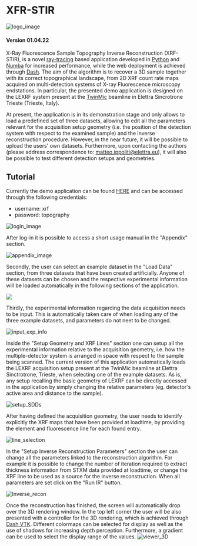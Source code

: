 # XFR-STIR
![logo_image](https://github.com/ElettraSciComp/xrfstir/blob/main/images/logo_web_app.png)
#### Version 01.04.22
X-Ray Fluorescence Sample Topography Inverse Reconstruction (XRF-STIR), is a novel [ray-tracing](https://en.wikipedia.org/wiki/Ray_tracing_(graphics)) based application developed in [Python](https://www.python.org/) and [Numba](https://numba.pydata.org/) for increased performance, while the web deployment is achieved through [Dash](https://plotly.com/dash/). The aim of the algorithm is to recover a 3D sample together with its correct topographical landscape, from 2D XRF count rate maps acquired on multi-detection systems of X-ray Fluorescence microscopy endstations. In particular, the presented demo application is designed on the LEXRF system present at the [TwinMic](https://www.elettra.trieste.it/elettra-beamlines/twinmic.html) beamline in Elettra Sincrotrone Trieste (Trieste, Italy). 

At present, the application is in its demonstration stage and only allows to load a predefined set of three datasets, allowing to edit all the parameters relevant for the acquisition setup geometry (i.e. the position of the detection system with respect to the examined sample) and the inverse reconstruction procedure. However, in the near future, it will be possible to upload the users' own datasets. Furthermore, upon contacting the authors (please address correspondence to: matteo.ippoliti@elettra.eu), it will also be possible to test different detection setups and geometries.
 
## Tutorial
Currently the demo application can be found [HERE](https://open-data.elettra.eu/scicomp/xrf-stir/) and can be accessed through the following credentials:
 * username: xrf
 * password: topography 

![login_image](https://github.com/ElettraSciComp/xrfstir/blob/main/images/login.png)


After log-in it is possible to access a short usage manual in the "Appendix" section. 

![appendix_image](https://github.com/ElettraSciComp/xrfstir/blob/main/images/appendix.png)


Secondly, the user can select an example dataset in the "Load Data" section, from three datasets that have been created artificially. Anyone of these datasets can be chosen and the respective experimental information will be loaded automatically in the following sections of the application. 

![](https://github.com/ElettraSciComp/xrfstir/blob/main/images/load_data.png)
 
 
Thirdly, the experimental information regarding the data acquisition needs to be input. This is automatically taken care of when loading any of the three example datasets, and parameters do not neet to be changed.

![input_exp_info](https://github.com/ElettraSciComp/xrfstir/blob/main/images/Input_info.png)


Inside the "Setup Geometry and XRF Lines" section one can setup all the experimental information relative to the acquisition geometry, i.e. how the multiple-detector system is arranged in space with respect to the sample being scanned. The current version of this application automatically loads the LEXRF acquisition setup present at the TwinMic beamline at Elettra Sinctrotrone, Trieste, when selecting one of the example datasets. As is, any setup recalling the basic geometry of LEXRF can be directly accessed in the application by simply changing the relative parameters (eg. detector's active area and distance to the sample). 

![setup_SDDs](https://github.com/ElettraSciComp/xrfstir/blob/main/images/setup_SDDs.png)


After having defined the acquisition geometry, the user needs to identify explicitly the XRF maps that have been provided at loadtime, by providing the element and fluorescence line for each found entry.

![line_selection](https://github.com/ElettraSciComp/xrfstir/blob/main/images/line_selection.png)


In the "Setup Inverse Reconstruction Parameters" section the user can change all the parameters linked to the reconstruction algorithm. For example it is possible to change the number of iteration required to extract thickness information from STXM data provided at loadtime, or change the XRF line to be used as a source for the inverse reconstruction. When all parameters are set click on the "Run IR" button.

![Inverse_recon](https://github.com/ElettraSciComp/xrfstir/blob/main/images/Inverse_recon.png)

Once the reconstruction has finished, the screen will automatically drop over the 3D rendering window. In the top left corner the user will be also presented with a controller for the 3D rendering, which is achieved through [Dash VTK](https://dash.plotly.com/vtk).
 Different colormaps can be selected for display as well as the use of shadows for increasing depth perception. Furthermore, a gradient can be used to select the display range of the values. 
![viewer_3D](https://github.com/ElettraSciComp/xrfstir/blob/main/images/viewer_3D.png)
